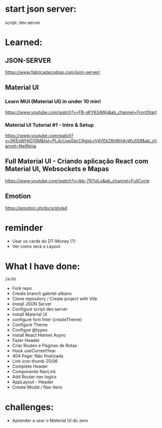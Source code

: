 # start json server:
script: dev:server

# Learned:
  ## JSON-SERVER
  https://www.fabricadecodigo.com/json-server/

  ## Material UI
  ### Learn MUI (Material UI) in under 10 min!
  https://www.youtube.com/watch?v=FB-sKY63AWo&ab_channel=FrontStart
  ### Material UI Tutorial #1 - Intro & Setup
  https://www.youtube.com/watch?v=0KEpWHtG10M&list=PL4cUxeGkcC9gjxLvV4VEkZ6H6H4yWuS58&ab_channel=NetNinja
  
  ## Full Material UI - Criando aplicação React com Material UI, Websockets e Mapas
  https://www.youtube.com/watch?v=Ibb-7R7oiLo&ab_channel=FullCycle

  ## Emotion
  https://emotion.sh/docs/styled


  # reminder
  - Usar os cards do DT-Money (?)
  - Ver como será o Layout

  # What I have done:
    24/05
  - Fork repo
  - Create branch gabriel-albano
  - Clone repository / Create project with Vite 
  - Install JSON Server
  - Configure script dev:server
  - install Material UI
  - configure font Inter (createTheme)
  - Configure Theme
  - Configue @types
  - install React Helmet Async
  - Fazer Header
  - Criar Routes e Páginas de Rotas
  - Hook useCurrentYear
  - 404 Page: Não finalizada
  - Link icon thumb
    25/06
  - Complete Header
  - Componente NavLink
  - Add Router nav logics
  - AppLayout - Header
  - Create Modal / Nav itens 


  # challenges:
  - Aprender a usar o Material UI do zero

  



